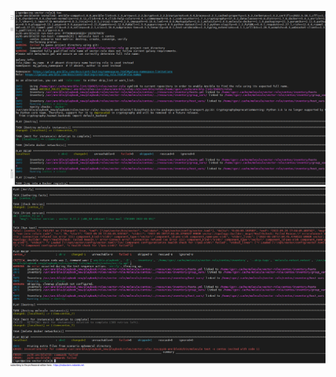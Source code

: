 


![1](https://github.com/skYth1an/Ansible_1lesson/blob/main/images/1.PNG "1")
![2](https://github.com/skYth1an/Ansible_1lesson/blob/main/images/2.PNG "2")
